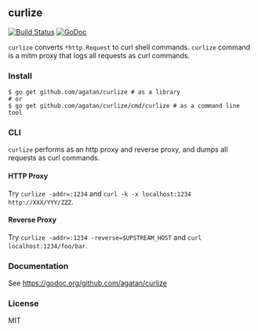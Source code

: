 ## curlize

[![Build Status](https://travis-ci.org/agatan/curlize.svg?branch=master)](https://travis-ci.org/agatan/curlize)
[![GoDoc](https://godoc.org/github.com/agatan/curlize?status.svg)](https://godoc.org/github.com/agatan/curlize)

`curlize` converts `*http.Request` to curl shell commands.
`curlize` command is a mitm proxy that logs all requests as curl commands.

### Install

```
$ go get github.com/agatan/curlize # as a library
# or
$ go get github.com/agatan/curlize/cmd/curlize # as a command line tool
```

### CLI

`curlize` performs as an http proxy and reverse proxy, and dumps all requests as curl commands.

#### HTTP Proxy

Try `curlize -addr=:1234` and `curl -k -x localhost:1234 http://XXX/YYY/ZZZ`.

#### Reverse Proxy

Try `curlize -addr=:1234 -reverse=$UPSTREAM_HOST` and `curl localhost:1234/foo/bar`.

### Documentation

See https://godoc.org/github.com/agatan/curlize

### License

MIT
